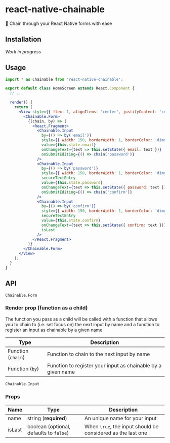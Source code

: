 # react-native-chainable

🔗 Chain through your React Native forms with ease

## Installation

_Work in progress_

## Usage

```jsx
import * as Chainable from 'react-native-chainable';

export default class HomeScreen extends React.Component {
  // ...

  render() {
    return (
      <View style={{ flex: 1, alignItems: 'center', justifyContent: 'center' }}>
        <Chainable.Form>
          {(chain, by) => (
            <React.Fragment>
              <Chainable.Input
                by={() => by('email')}
                style={{ width: 150, borderWidth: 1, borderColor: 'dimgrey' }}
                value={this.state.email}
                onChangeText={text => this.setState({ email: text })}
                onSubmitEditing={() => chain('password')}
              />
              <Chainable.Input
                by={() => by('password')}
                style={{ width: 150, borderWidth: 1, borderColor: 'dimgrey' }}
                secureTextEntry
                value={this.state.password}
                onChangeText={text => this.setState({ password: text })}
                onSubmitEditing={() => chain('confirm')}
              />
              <Chainable.Input
                by={() => by('confirm')}
                style={{ width: 150, borderWidth: 1, borderColor: 'dimgrey' }}
                secureTextEntry
                value={this.state.confirm}
                onChangeText={text => this.setState({ confirm: text })}
                isLast
              />
            </React.Fragment>
          )}
        </Chainable.Form>
      </View>
    );
  }
}
```

## API

`Chainable.Form`

### Render prop (function as a child)

The function you pass as a child will be called with a function that allows you to chain to (i.e. set focus on) the next input by name and a function to register an input as chainable by a given name

| Type               | Description                                                  |
| ------------------ | ------------------------------------------------------------ |
| Function (`chain`) | Function to chain to the next input by name                  |
| Function (`by`)    | Function to register your input as chainable by a given name |

`Chainable.Input`

### Props

| Name   | Type                                    | Description                                                 |
| ------ | --------------------------------------- | ----------------------------------------------------------- |
| name   | string (**required**)                   | An unique name for your input                               |
| isLast | boolean (optional, defaults to `false`) | When `true`, the input should be considered as the last one |
